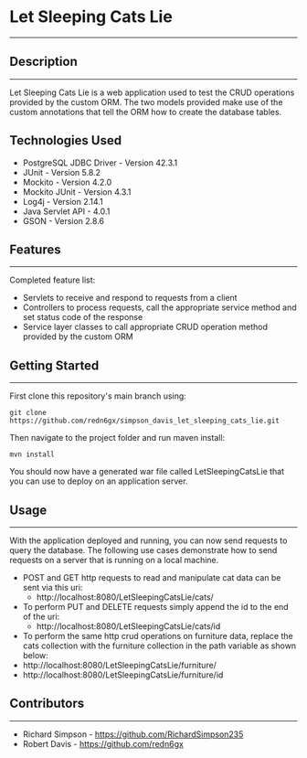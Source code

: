 # Let Sleeping Cats Lie
---

## Description
---
Let Sleeping Cats Lie is a web application used to test the CRUD operations
provided by the custom ORM. The two models provided make use of the custom
annotations that tell the ORM how to create the database tables.

## Technologies Used

* PostgreSQL JDBC Driver - Version 42.3.1
* JUnit - Version 5.8.2
* Mockito - Version 4.2.0
* Mockito JUnit - Version 4.3.1
* Log4j - Version 2.14.1
* Java Servlet API - 4.0.1
* GSON - Version 2.8.6

## Features
---
Completed feature list:
* Servlets to receive and respond to requests from a client
* Controllers to process requests, call the appropriate service method and set status code of the response
* Service layer classes to call appropriate CRUD operation method provided by the custom ORM

## Getting Started
---
First clone this repository's main branch using:
```
git clone https://github.com/redn6gx/simpson_davis_let_sleeping_cats_lie.git
```
Then navigate to the project folder and run maven install:
```
mvn install
```
You should now have a generated war file called LetSleepingCatsLie that you can
use to deploy on an application server.

## Usage
---
With the application deployed and running, you can now send requests to query the
database. The following use cases demonstrate how to send requests on a server that is
running on a local machine.
* POST and GET http requests to read and manipulate cat data can be sent via this uri:
  * http://localhost:8080/LetSleepingCatsLie/cats/
* To perform PUT and DELETE requests simply append the id to the end of the uri:
  * http://localhost:8080/LetSleepingCatsLie/cats/id
* To perform the same http crud operations on furniture data, replace the cats collection
  with the furniture collection in the path variable as shown below:
* http://localhost:8080/LetSleepingCatsLie/furniture/
* http://localhost:8080/LetSleepingCatsLie/furniture/id

## Contributors
---
* Richard Simpson - https://github.com/RichardSimpson235
* Robert Davis - https://github.com/redn6gx

